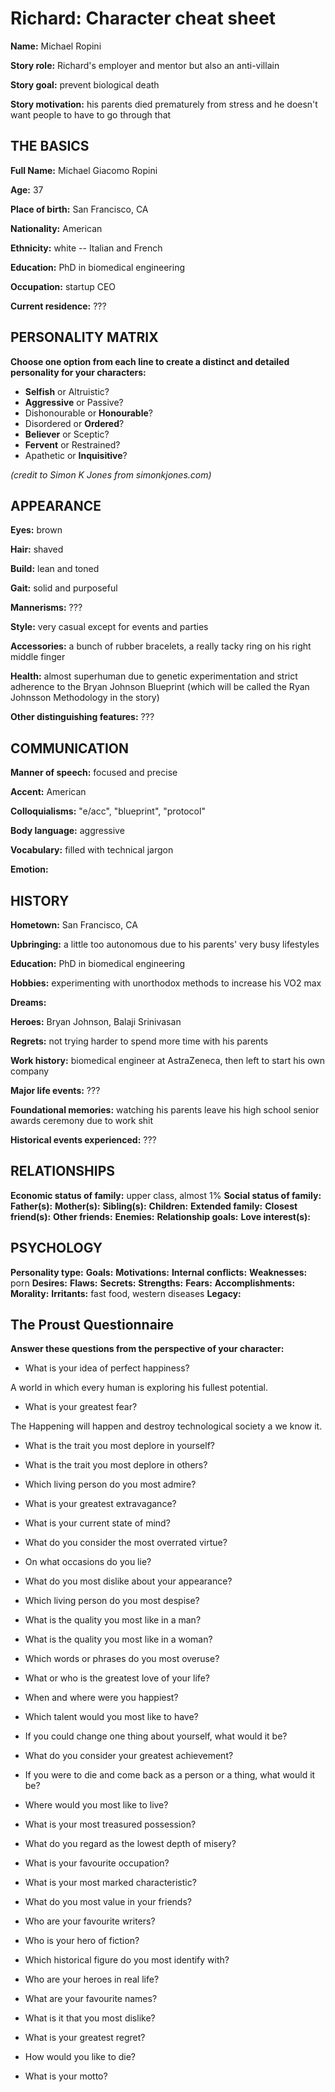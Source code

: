 # Richard: Character cheat sheet
**Name:** Michael Ropini

**Story role:** Richard's employer and mentor but also an anti-villain

**Story goal:** prevent biological death

**Story motivation:** his parents died prematurely from stress and he doesn't want people to have to go through that

## THE BASICS
**Full Name:** Michael Giacomo Ropini

**Age:** 37

**Place of birth:** San Francisco, CA

**Nationality:** American

**Ethnicity:** white -- Italian and French

**Education:** PhD in biomedical engineering

**Occupation:** startup CEO

**Current residence:** ???

## PERSONALITY MATRIX
**Choose one option from each line to create a distinct and detailed personality for your characters:**

* **Selfish** or Altruistic?
* **Aggressive** or Passive?
* Dishonourable or **Honourable**?
* Disordered or **Ordered**?
* **Believer** or Sceptic?
* **Fervent** or Restrained?
* Apathetic or **Inquisitive**?

*(credit to Simon K Jones from simonkjones.com)*

## APPEARANCE
**Eyes:** brown

**Hair:** shaved

**Build:** lean and toned

**Gait:** solid and purposeful

**Mannerisms:** ???

**Style:** very casual except for events and parties

**Accessories:** a bunch of rubber bracelets, a really tacky ring on his right middle finger 

**Health:** almost superhuman due to genetic experimentation and strict adherence to the Bryan Johnson Blueprint (which will be called the Ryan Johnsson Methodology in the story)

**Other distinguishing features:** ???

## COMMUNICATION
**Manner of speech:** focused and precise

**Accent:** American

**Colloquialisms:** "e/acc", "blueprint", "protocol"

**Body language:** aggressive

**Vocabulary:** filled with technical jargon

**Emotion:** 

## HISTORY
**Hometown:** San Francisco, CA

**Upbringing:** a little too autonomous due to his parents' very busy lifestyles 

**Education:** PhD in biomedical engineering

**Hobbies:** experimenting with unorthodox methods to increase his VO2 max

**Dreams:** 

**Heroes:** Bryan Johnson, Balaji Srinivasan

**Regrets:** not trying harder to spend more time with his parents

**Work history:** biomedical engineer at AstraZeneca, then left to start his own company

**Major life events:** ???

**Foundational memories:** watching his parents leave his high school senior awards ceremony due to work shit

**Historical events experienced:** ???

## RELATIONSHIPS
**Economic status of family:** upper class, almost 1%
**Social status of family:** 
**Father(s):**
**Mother(s):**
**Sibling(s):**
**Children:**
**Extended family:**
**Closest friend(s):** 
**Other friends:**
**Enemies:**
**Relationship goals:**
**Love interest(s):**

## PSYCHOLOGY
**Personality type:**
**Goals:** 
**Motivations:** 
**Internal conflicts:** 
**Weaknesses:** porn
**Desires:** 
**Flaws:**
**Secrets:**
**Strengths:**
**Fears:**
**Accomplishments:**
**Morality:**
**Irritants:** fast food, western diseases
**Legacy:** 

## The Proust Questionnaire
**Answer these questions from the perspective of your character:**

* What is your idea of perfect happiness?

A world in which every human is exploring his fullest potential.

* What is your greatest fear?

The Happening will happen and destroy technological society a we know it.

* What is the trait you most deplore in yourself?



* What is the trait you most deplore in others?

* Which living person do you most admire?

* What is your greatest extravagance?

* What is your current state of mind?

* What do you consider the most overrated virtue?

* On what occasions do you lie?

* What do you most dislike about your appearance?

* Which living person do you most despise?

* What is the quality you most like in a man?

* What is the quality you most like in a woman?

* Which words or phrases do you most overuse?

* What or who is the greatest love of your life?

* When and where were you happiest?

* Which talent would you most like to have?

* If you could change one thing about yourself, what would it be?

* What do you consider your greatest achievement?

* If you were to die and come back as a person or a thing, what would it be?

* Where would you most like to live?

* What is your most treasured possession?

* What do you regard as the lowest depth of misery?

* What is your favourite occupation?

* What is your most marked characteristic?

* What do you most value in your friends?

* Who are your favourite writers?

* Who is your hero of fiction?

* Which historical figure do you most identify with?

* Who are your heroes in real life?

* What are your favourite names?

* What is it that you most dislike?

* What is your greatest regret?

* How would you like to die?

* What is your motto?